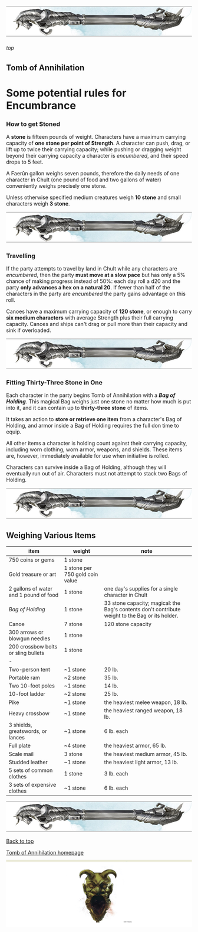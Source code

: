 
![immovable rod](/images/immovable-rod.jpg)

###### top


## Tomb of Annihilation
# Some potential rules for Encumbrance

### How to get Stoned

A **stone** is fifteen pounds of weight. Characters have a maximum carrying capacity of **one stone per point of Strength**. A character can push, drag, or lift up to twice their carrying capacity; while pushing or dragging weight beyond their carrying capacity a character is _encumbered_, and their speed drops to 5 feet.

A Faerûn gallon weighs seven pounds, therefore the daily needs of one character in Chult (one pound of food and two gallons of water) conveniently weighs precisely one stone.

Unless otherwise specified medium creatures weigh **10 stone** and small characters weigh **3 stone**.

![immovable rod](/images/immovable-rod.jpg)

### Travelling
If the party attempts to travel by land in Chult while any characters are _encumbered_, then the party **must move at a slow pace** but has only a 5% chance of making progress instead of 50%: each day roll a d20 and the party **only advances a hex on a natural 20**. If fewer than half of the characters in the party are _encumbered_ the party gains advantage on this roll.

Canoes have a maximum carrying capacity of **120 stone**, or enough to carry **six medium characters** with average Strength plus their full carrying capacity. Canoes and ships can't drag or pull more than their capacity and sink if overloaded.

![immovable rod](/images/immovable-rod.jpg)

### Fitting Thirty-Three Stone in One
Each character in the party begins Tomb of Annihilation with a _**Bag of Holding**_. This magical Bag weighs just one stone no matter how much is put into it, and it can contain up to **thirty-three stone** of items.

It takes an action to **store or retrieve one item** from a character's Bag of Holding, and armor inside a Bag of Holding requires the full don time to equip.

All other items a character is holding count against their carrying capacity, including worn clothing, worn armor, weapons, and shields. These items are, however, immediately available for use when initiative is rolled.

Characters can survive inside a Bag of Holding, although they will eventually run out of air. Characters must not attempt to stack two Bags of Holding.

![immovable rod](/images/immovable-rod.jpg)

## Weighing Various Items

|item|weight|note|
|-|-|-|
|750 coins or gems|1 stone|
|Gold treasure or art|1 stone per 750 gold coin value|
|2 gallons of water and 1 pound of food|1 stone|one day's supplies for a single character in Chult|
|_Bag of Holding_|1 stone|33 stone capacity; magical: the Bag's contents don't contribute weight to the Bag or its holder.|
|Canoe|7 stone|120 stone capacity|
|300 arrows or blowgun needles|1 stone||
|200 crossbow bolts or sling bullets|1 stone||
|-|||
|Two-person tent|~1 stone|20 lb.|
|Portable ram|~2 stone|35 lb.|
|Two 10-foot poles|~1 stone|14 lb.|
|10-foot ladder|~2 stone|25 lb.|
|Pike|~1 stone|the heaviest melee weapon, 18 lb.|
|Heavy crossbow|~1 stone|the heaviest ranged weapon, 18 lb.|
|3 shields, greatswords, or lances|~1 stone|6 lb. each|
|Full plate|~4 stone|the heaviest armor, 65 lb.|
|Scale mail|3 stone|the heaviest medium armor, 45 lb.|
|Studded leather|~1 stone|the heaviest light armor, 13 lb.|
|5 sets of common clothes|1 stone|3 lb. each|
|3 sets of expensive clothes|~1 stone|6 lb. each|

![immovable rod](/images/immovable-rod.jpg)

[Back to top](#top)

[Tomb of Annihilation homepage](README.md#top)

![the end](/images/toa-end.jpg)

